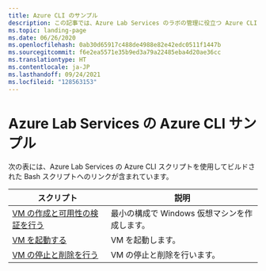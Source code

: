```yaml
---
title: Azure CLI のサンプル
description: この記事では、Azure Lab Services のラボの管理に役立つ Azure CLI スクリプト サンプルの一覧を示します。
ms.topic: landing-page
ms.date: 06/26/2020
ms.openlocfilehash: 0ab30d65917c488de4988e82e42edc0511f1447b
ms.sourcegitcommit: f6e2ea5571e35b9ed3a79a22485eba4d20ae36cc
ms.translationtype: HT
ms.contentlocale: ja-JP
ms.lasthandoff: 09/24/2021
ms.locfileid: "128563153"
---
```

# <a name="azure-cli-samples-for-azure-lab-services"></a>Azure Lab Services の Azure CLI サンプル

次の表には、Azure Lab Services の Azure CLI スクリプトを使用してビルドされた Bash スクリプトへのリンクが含まれています。 

| スクリプト | 説明 |
|---|---|
| [VM の作成と可用性の検証を行う](scripts/create-verify-virtual-machine-in-lab-cli.md) | 最小の構成で Windows 仮想マシンを作成します。 |
| [VM を起動する](scripts/start-connect-virtual-machine-in-lab-cli.md) | VM を起動します。 |
| [VM の停止と削除を行う](scripts/stop-delete-virtual-machine-in-lab-cli.md) | VM の停止と削除を行います。 |
